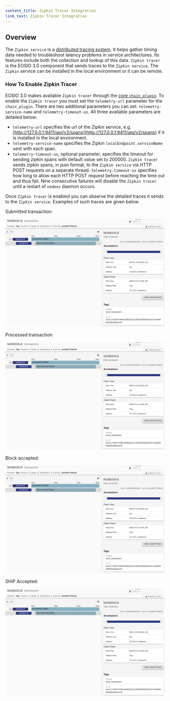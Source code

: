 ```yaml
---
content_title: Zipkin Tracer Integration
link_text: Zipkin Tracer Integration
---
```


## Overview

The `Zipkin service` is a [distributed tracing system](https://zipkin.io/). It helps gather timing data needed to troubleshoot latency problems in service architectures. Its features include both the collection and lookup of this data. `Zipkin tracer` is the EOSIO 3.0 component that sends traces to the `Zipkin service`. The `Zipkin` service can be installed in the local environment or it can be remote.

### How To Enable Zipkin Tracer

EOSIO 3.0 makes available `Zipkin tracer` through the [core `chain_plugin`](https://developers.eos.io/manuals/eos/v2.0/nodeos/plugins/chain_plugin/index/?query=chain%20plugin&page=1#gatsby-focus-wrapper). To enable the `Zipkin tracer` you must set the `telemetry-url` parameter for the `chain_plugin`. There are two additional parameters you can set: `telemetry-service-name` and `telemetry-timeout-us`. All three available parameters are detailed below:

* `telemetry-url` specifies the url of the Zipkin service, e.g. [http://127.0.0.1:9411/api/v2/spans](http://127.0.0.1:9411/api/v2/spans) if it is installed in the local environment.
* `telemetry-service-name` specifies the Zipkin `localEndpoint.serviceName` sent with each span.
* `telemetry-timeout-us`, optional parameter, specifies the timeout for sending zipkin spans with default value set to 200000. `Zipkin tracer` sends zipkin spans, in json format, to the `Zipkin service` via HTTP POST requests on a separate thread. `telemetry-timeout-us` specifies how long to allow each HTTP POST request before reaching the time out and thus fail. Nine consecutive failures will disable the `Zipkin tracer` until a restart of `nodeos` daemon occurs.

Once `Zipkin tracer` is enabled you can observe the detailed traces it sends to the `Zipkin service`. Examples of such traces are given below.

Submitted transaction:

![Submitted transaction](submitted_transaction.png)

Processed transaction:

![Processed transaction](processed_transaction.png)

Block accepted:

![Block accepted](block_accepted.png)

SHiP Accepted:

![SHiP Accepted](ship_accepted.png)
